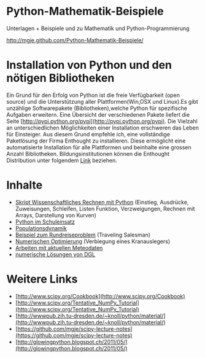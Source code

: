 Python-Mathematik-Beispiele
===========================
Unterlagen + Beispiele und zu Mathematik und Python-Programmierung 

http://mgje.github.com/Python-Mathematik-Beispiele/

Installation von Python und den nötigen Bibliotheken
====================================================
Ein Grund für den Erfolg von Python ist die freie Verfügbarkeit (open source) 
und die Unterstützung aller Plattformen(Win,OSX und Linux).Es gibt unzählige 
Softwarepakete (Bibliotheken),welche Python für spezifische Aufgaben erweitern. 
Eine Übersicht der verschiedenen Pakete liefert die Seite 
[http://pypi.python.org/pypi](http://pypi.python.org/pypi). 
Die Vielzahl an unterschiedlichen Möglichkeiten einer Installation erschweren das 
Leben für Einsteiger. Aus diesem Grund empfehle ich, eine vollständige Paketlösung der 
Firma Enthought zu installieren. Diese ermöglicht eine automatisierte Installation für 
alle Plattformen und beinhalte eine grossen Anzahl Bibliotheken. Bildungsinstitutionen 
können die Enthought Distribution unter folgendem
[Link](http://www.enthought.com/products/epd_free.php) beziehen.


Inhalte
=======
- [Skript Wissenschaftliches Rechnen mit Python](Skript_Wissenschaftliches_Rechnen_mit_Python_WB_Wetzikon.pdf?raw=true)
(Einstieg, Ausdrücke, Zuweisungen, Schleifen, Listen
Funktion, Verzweigungen, Rechnen mit Arrays, Darstellung von
Kurven)
- [Python im Schuleinsatz](Python_im_Schuleinsatz.pdf?raw=true)
- [Populationsdynamik](Mathematik_Artikel/Populationsdynamik_koerner_Istron6.pdf)
- [Beispiel zum Rundreiseproblem](Python-Beispiele/Rundreise-TSP_FAST) (Traveling Salesman)
- [Numerischen Optimierung](Python-Beispiele/Optimierung) (Verbiegung eines Kranauslegers)
- [Arbeiten mit aktuellen Meteodaten](Python-Beispiele/openMeteoDaten) 
- [numerische Lösungen von DGL](Python-Beispiele/numDGL)  


Weitere Links
=============
- [http://www.scipy.org/Cookbook](http://www.scipy.org/Cookbook)
- [http://www.scipy.org/Tentative_NumPy_Tutorial](http://www.scipy.org/Tentative_NumPy_Tutorial)
- [http://wwwpub.zih.tu-dresden.de/~knoll/python/material/](http://wwwpub.zih.tu-dresden.de/~knoll/python/material/)
- [https://github.com/mgje/scipy-lecture-notes](https://github.com/mgje/scipy-lecture-notes)
- [http://glowingpython.blogspot.ch/2011/05/](http://glowingpython.blogspot.ch/2011/05/)
